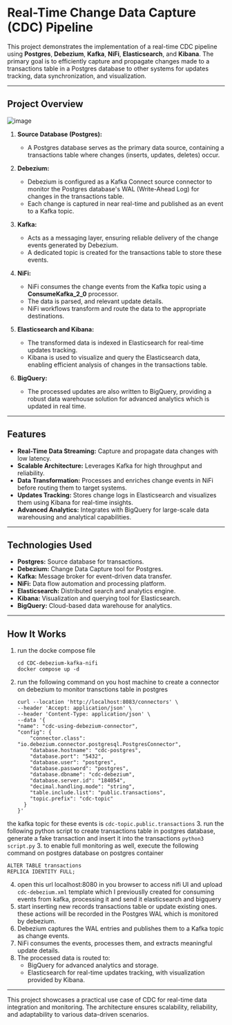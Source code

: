 # Real-Time Change Data Capture (CDC) Pipeline

This project demonstrates the implementation of a real-time CDC pipeline using **Postgres**, **Debezium**, **Kafka**, **NiFi**, **Elasticsearch**, and **Kibana**. The primary goal is to efficiently capture and propagate changes made to a transactions table in a Postgres database to other systems for updates tracking, data synchronization, and visualization.

---

## Project Overview

![image](https://github.com/user-attachments/assets/56cd432b-058a-4528-b943-e5fbea100b7c)


1. **Source Database (Postgres):**  
   - A Postgres database serves as the primary data source, containing a transactions table where changes (inserts, updates, deletes) occur.

2. **Debezium:**  
   - Debezium is configured as a Kafka Connect source connector to monitor the Postgres database's WAL (Write-Ahead Log) for changes in the transactions table.  
   - Each change is captured in near real-time and published as an event to a Kafka topic.

3. **Kafka:**  
   - Acts as a messaging layer, ensuring reliable delivery of the change events generated by Debezium.  
   - A dedicated topic is created for the transactions table to store these events.

4. **NiFi:**  
   - NiFi consumes the change events from the Kafka topic using a **ConsumeKafka_2_0** processor.  
   - The data is parsed, and relevant update details.  
   - NiFi workflows transform and route the data to the appropriate destinations.

5. **Elasticsearch and Kibana:**  
   - The transformed data is indexed in Elasticsearch for real-time updates tracking.  
   - Kibana is used to visualize and query the Elasticsearch data, enabling efficient analysis of changes in the transactions table.

6. **BigQuery:**  
   - The processed updates are also written to BigQuery, providing a robust data warehouse solution for advanced analytics which is updated in real time.

---

## Features

- **Real-Time Data Streaming:** Capture and propagate data changes with low latency.  
- **Scalable Architecture:** Leverages Kafka for high throughput and reliability.  
- **Data Transformation:** Processes and enriches change events in NiFi before routing them to target systems.  
- **Updates Tracking:** Stores change logs in Elasticsearch and visualizes them using Kibana for real-time insights.  
- **Advanced Analytics:** Integrates with BigQuery for large-scale data warehousing and analytical capabilities.  

---

## Technologies Used

- **Postgres:** Source database for transactions.  
- **Debezium:** Change Data Capture tool for Postgres.  
- **Kafka:** Message broker for event-driven data transfer.  
- **NiFi:** Data flow automation and processing platform.  
- **Elasticsearch:** Distributed search and analytics engine.  
- **Kibana:** Visualization and querying tool for Elasticsearch.  
- **BigQuery:** Cloud-based data warehouse for analytics.

---

## How It Works

1. run the docke compose file
   ```
   cd CDC-debezium-kafka-nifi
   docker compose up -d
2. run the following command on you host machine to create a connector on debezium to monitor transctions table in postgres
   ```
   curl --location 'http://localhost:8083/connectors' \
   --header 'Accept: application/json' \
   --header 'Content-Type: application/json' \
   --data '{
   "name": "cdc-using-debezium-connector",
   "config": {
       "connector.class": "io.debezium.connector.postgresql.PostgresConnector",
       "database.hostname": "cdc-postgres",
       "database.port": "5432",
       "database.user": "postgres",
       "database.password": "postgres",
       "database.dbname": "cdc-debezium",
       "database.server.id": "184054",
       "decimal.handling.mode": "string",
       "table.include.list": "public.transactions",
       "topic.prefix": "cdc-topic"
     }
   }'  
the kafka topic for these events is `cdc-topic.public.transactions`
3. run the following python script to create transactions table in postgres database, generate a fake transaction and insert it into the transactions `python3 script.py`
3. to enable full monitoring as well, execute the following command on postgres database on postgres container
   ```
   ALTER TABLE transactions
   REPLICA IDENTITY FULL;
   ```
4. open this url localhost:8080 in you browser to access nifi UI and upload `cdc-debezium.xml` template which I previouslly created for consuming events from kafka, processing it and send it elasticsearch and bigquery 
5. start inserting new records transactions table or update existing ones. these actions will be recorded in the Postgres WAL which is monitored by debezium.  
6. Debezium captures the WAL entries and publishes them to a Kafka topic as change events.  
7. NiFi consumes the events, processes them, and extracts meaningful update details.  
8. The processed data is routed to:  
   - BigQuery for advanced analytics and storage.  
   - Elasticsearch for real-time updates tracking, with visualization provided by Kibana.

---

This project showcases a practical use case of CDC for real-time data integration and monitoring. The architecture ensures scalability, reliability, and adaptability to various data-driven scenarios.

